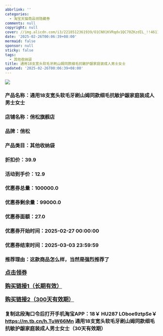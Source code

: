 ```yaml
---
abbrlink: ''
categories:
  - 淘宝天猫商品领隐藏券
comments: null
copyright: null
cover: //img.alicdn.com/i3/2218512361939/O1CN01KVRqdv1QC70ZKzdIL_!!4611686018427382227-2-item_pic.png
date: '2025-02-26T00:06:39+08:00'
mermaid: false
sponsor: null
sticky: false
tags:
  - 其他收纳袋
title: 通用18支宽头软毛牙刷山姆同款细毛抗敏护龈家庭装成人男士女士
updated: '2025-02-26T00:06:39+08:00'
--- 
```


![](//img.alicdn.com/i3/2218512361939/O1CN01KVRqdv1QC70ZKzdIL_!!4611686018427382227-2-item_pic.png)

### 产品名称：通用18支宽头软毛牙刷山姆同款细毛抗敏护龈家庭装成人男士女士
### 店铺名称：俏松旗舰店
### 品牌：俏松
### 产品类目：其他收纳袋
### 折扣价：39.9
### 活动到手价：12.9
### 优惠券总量：100000.0
### 优惠券剩余量：99000.0
### 优惠券面额：27.0
### 优惠券开始时间：2025-02-27 00:00:00	
### 优惠券结束时间：2025-03-03 23:59:59	
### 推荐理由：这款商品怎么样，当然是强烈推荐了

<p style="font-size: 18px; font-weight: bold;">
  <a href="https://uland.taobao.com/coupon/edetail?e=qoEAWJiOZfulhHvvyUNXZfh8CuWt5YH5OVuOuRD5gLJMmdsrkidbOWBzzpT26idJcQuj3xLY69kVLRvsliHe8e9CpaokIDGrc8Ai8K5pE8oJNoBLzXiT3cavPhVce9IIyw6HHsmejH7yMW3eIAWKRa6LeGhgJY%2B%2F7NjcxRIBfQbVM%2Fe4LpP7Oq9ple94x%2FzCX1EsOEe%2FiIpdvuERAuE0%2B8z%2BqQ6G6CH%2Bl9JUUlFRIV%2BKKoz%2FahSTdjW6CW2SaWtRHsHfkY5nVlAaQcAM%2Fbtha9QmIqiRjEz3xUwVug%2FG2116yT1iTBrcQAhG%2BSNjEA5eXj2T5NvhQhaxfCnjenKqnEwNBUbTsArs&traceId=0b0d7bc517407225632653497d12f7&union_lens=lensId%3AOPT%401740722567%40212b8971_0df6_1954b267a48_0b66%4001%40eyJmbG9vcklkIjo3MzM1NH0ie" target="_blank">点击领券</a>
</p>
<p style="font-size: 18px; font-weight: bold;">
  <a href="https://s.click.taobao.com/t?e=m%3D2%26s%3DonWO4ykVazNw4vFB6t2Z2ueEDrYVVa64K7Vc7tFgwiHjf2vlNIV67k2Uw6Vjz9mVwSB8%2FImevID3ID%2FV1RqsF4wnCJeELi4I%2FIEn%2BS1IjHAB0ghlTd7WlZVm%2FOAUUFw71qrpxiwMoCNxc1AtbZGVS%2FxDbbqwDwpAecngfEFZuQbNEPXytV9ALoS4zvCRUrqunz0Ye2FZq5kegPH0B6B2Jz5%2BlBZzKHfpGtDobz%2F2RJTt%2Fw1R3DOjFZZ%2Frowtg97%2Bu6aQdJDnluZP7qa1tU3ZgS3jKrSQZrKg2Ri9Bm4jDHegZ4hAvgWL0YZpaOoyKdlGmCzKrW6sJzkhhQs2DjqgEA%3D%3D" target="_blank">购买链接1（长期有效）</a>
</p>
<p style="font-size: 18px; font-weight: bold;">
  <a href="https://s.click.taobao.com/wSDdVNs" target="_blank">购买链接2（300天有效期）</a>
</p>

### 复制这段淘口令后打开手机淘宝APP：18￥ HU287 LOboe9ztpSe￥ https://m.tb.cn/h.TuW66Mn  通用18支宽头软毛牙刷山姆同款细毛抗敏护龈家庭装成人男士女士（30天有效期）
